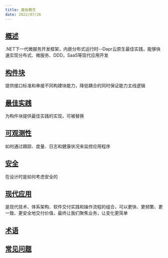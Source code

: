 ```yaml
---
title: 基础概念
date: 2022/07/26
---
```


## [概述](/framework/concepts/overview)

.NET下一代微服务开发框架，内嵌分布式运行时--Dapr云原生最佳实践，能够快速实现分布式、微服务、DDD，SaaS等现代应用开发

## [构件块](/framework/concepts/building-blocks-concept)

提供接口标准和串接不同构建块能力，降低耦合的同时保证能力主线逻辑

## [最佳实践 ](/framework/concepts/contrib-concept)

为构件块提供最佳实践的实现，可被替换

## [可观测性](/framework/concepts/observability)

如何通过跟踪、度量、日志和健康状况来监控应用程序

## [安全](/framework/concepts/security)

在设计时是如何考虑安全的

## [现代应用](/framework/concepts/modern-application)

是现代技术、体系架构、软件交付实践和操作流程的组合，可以更快、更频繁、更一致、更安全地交付价值，最终让我们聚焦业务，让变化更简单

## [术语](/framework/concepts/terminology)

## [常见问题](/framework/concepts/faq)